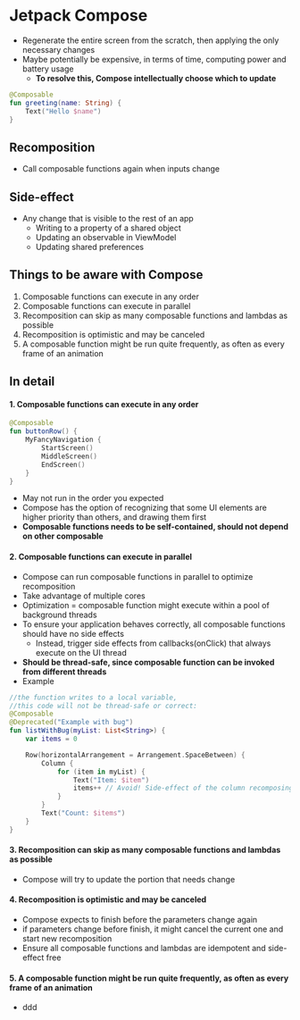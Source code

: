 # Jetpack Compose

- Regenerate the entire screen from the scratch, then applying the only necessary changes
- Maybe potentially be expensive, in terms of time, computing power and battery usage
    - **To resolve this, Compose intellectually choose which to update**

```kotlin
@Composable
fun greeting(name: String) {
    Text("Hello $name")
}
```

## Recomposition

- Call composable functions again when inputs change

## Side-effect

- Any change that is visible to the rest of an app
    - Writing to a property of a shared object
    - Updating an observable in ViewModel
    - Updating shared preferences

## Things to be aware with Compose

1. Composable functions can execute in any order
2. Composable functions can execute in parallel
3. Recomposition can skip as many composable functions and lambdas as possible
4. Recomposition is optimistic and may be canceled
5. A composable function might be run quite frequently, as often as every frame of an animation

## In detail

#### 1. Composable functions can execute in any order

```kotlin
@Composable
fun buttonRow() {
    MyFancyNavigation {
        StartScreen()
        MiddleScreen()
        EndScreen()
    }
}
```

- May not run in the order you expected
- Compose has the option of recognizing that some UI elements are higher priority than others,
  and drawing them first
- **Composable functions needs to be self-contained, should not depend on other composable**

#### 2. Composable functions can execute in parallel

- Compose can run composable functions in parallel to optimize recomposition
- Take advantage of multiple cores
- Optimization = composable function might execute within a pool of background threads
- To ensure your application behaves correctly, all composable functions should have no side effects
    - Instead, trigger side effects from callbacks(onClick) that always execute on the UI thread
- **Should be thread-safe, since composable function can be invoked from different threads**
- Example

```kotlin
//the function writes to a local variable, 
//this code will not be thread-safe or correct:
@Composable
@Deprecated("Example with bug")
fun listWithBug(myList: List<String>) {
    var items = 0

    Row(horizontalArrangement = Arrangement.SpaceBetween) {
        Column {
            for (item in myList) {
                Text("Item: $item")
                items++ // Avoid! Side-effect of the column recomposing.
            }
        }
        Text("Count: $items")
    }
}
```

#### 3. Recomposition can skip as many composable functions and lambdas as possible

- Compose will try to update the portion that needs change

#### 4. Recomposition is optimistic and may be canceled

- Compose expects to finish before the parameters change again
- if parameters change before finish, it might cancel the current one and start new recomposition
- Ensure all composable functions and lambdas are idempotent and side-effect free

#### 5. A composable function might be run quite frequently, as often as every frame of an animation

- ddd